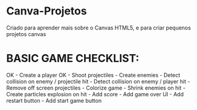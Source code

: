 # Canva-Projetos
 Criado para aprender mais sobre o Canvas HTML5, e para criar pequenos projetos canvas

# BASIC GAME CHECKLIST:
   OK - Create a player
   OK - Shoot projectiles
    - Create enemies
    - Detect collision on enemy / projectile hit
    - Detect collision on enemy / player hit
    - Remove off screen projectiles
    - Colorize game
    - Shrink enemies on hit
    - Create particles explosion on hit
    - Add score
    - Add game over UI
    - Add restart button
    - Add start game button